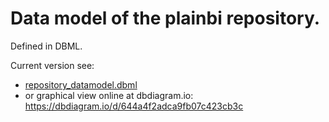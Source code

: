 # Data model of the plainbi repository.

Defined in DBML.

Current version see:

- [repository_datamodel.dbml](https://github.com/markuskolp/plainbi/blob/main/misc/repository_datamodel.dbml)
- or graphical view online at dbdiagram.io: https://dbdiagram.io/d/644a4f2adca9fb07c423cb3c


